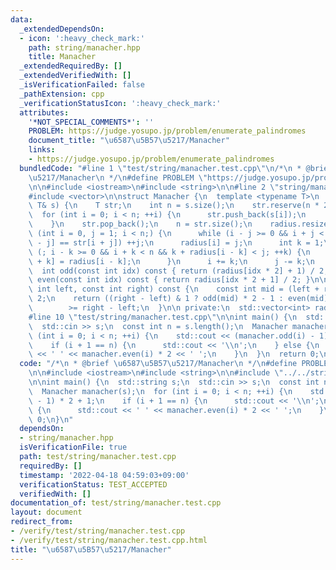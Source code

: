 ```yaml
---
data:
  _extendedDependsOn:
  - icon: ':heavy_check_mark:'
    path: string/manacher.hpp
    title: Manacher
  _extendedRequiredBy: []
  _extendedVerifiedWith: []
  _isVerificationFailed: false
  _pathExtension: cpp
  _verificationStatusIcon: ':heavy_check_mark:'
  attributes:
    '*NOT_SPECIAL_COMMENTS*': ''
    PROBLEM: https://judge.yosupo.jp/problem/enumerate_palindromes
    document_title: "\u6587\u5B57\u5217/Manacher"
    links:
    - https://judge.yosupo.jp/problem/enumerate_palindromes
  bundledCode: "#line 1 \"test/string/manacher.test.cpp\"\n/*\n * @brief \u6587\u5B57\
    \u5217/Manacher\n */\n#define PROBLEM \"https://judge.yosupo.jp/problem/enumerate_palindromes\"\
    \n\n#include <iostream>\n#include <string>\n\n#line 2 \"string/manacher.hpp\"\n\
    #include <vector>\n\nstruct Manacher {\n  template <typename T>\n  explicit Manacher(const\
    \ T& s) {\n    T str;\n    int n = s.size();\n    str.reserve(n * 2 + 1);\n  \
    \  for (int i = 0; i < n; ++i) {\n      str.push_back(s[i]);\n      str.push_back('$');\n\
    \    }\n    str.pop_back();\n    n = str.size();\n    radius.resize(n);\n    for\
    \ (int i = 0, j = 1; i < n;) {\n      while (i - j >= 0 && i + j < n && str[i\
    \ - j] == str[i + j]) ++j;\n      radius[i] = j;\n      int k = 1;\n      for\
    \ (; i - k >= 0 && i + k < n && k + radius[i - k] < j; ++k) {\n        radius[i\
    \ + k] = radius[i - k];\n      }\n      i += k;\n      j -= k;\n    }\n  }\n\n\
    \  int odd(const int idx) const { return (radius[idx * 2] + 1) / 2; }\n\n  int\
    \ even(const int idx) const { return radius[idx * 2 + 1] / 2; }\n\n  bool is_palindrome(const\
    \ int left, const int right) const {\n    const int mid = (left + right - 1) /\
    \ 2;\n    return ((right - left) & 1 ? odd(mid) * 2 - 1 : even(mid) * 2)\n   \
    \        >= right - left;\n  }\n\n private:\n  std::vector<int> radius;\n};\n\
    #line 10 \"test/string/manacher.test.cpp\"\n\nint main() {\n  std::string s;\n\
    \  std::cin >> s;\n  const int n = s.length();\n  Manacher manacher(s);\n  for\
    \ (int i = 0; i < n; ++i) {\n    std::cout << (manacher.odd(i) - 1) * 2 + 1;\n\
    \    if (i + 1 == n) {\n      std::cout << '\\n';\n    } else {\n      std::cout\
    \ << ' ' << manacher.even(i) * 2 << ' ';\n    }\n  }\n  return 0;\n}\n"
  code: "/*\n * @brief \u6587\u5B57\u5217/Manacher\n */\n#define PROBLEM \"https://judge.yosupo.jp/problem/enumerate_palindromes\"\
    \n\n#include <iostream>\n#include <string>\n\n#include \"../../string/manacher.hpp\"\
    \n\nint main() {\n  std::string s;\n  std::cin >> s;\n  const int n = s.length();\n\
    \  Manacher manacher(s);\n  for (int i = 0; i < n; ++i) {\n    std::cout << (manacher.odd(i)\
    \ - 1) * 2 + 1;\n    if (i + 1 == n) {\n      std::cout << '\\n';\n    } else\
    \ {\n      std::cout << ' ' << manacher.even(i) * 2 << ' ';\n    }\n  }\n  return\
    \ 0;\n}\n"
  dependsOn:
  - string/manacher.hpp
  isVerificationFile: true
  path: test/string/manacher.test.cpp
  requiredBy: []
  timestamp: '2022-04-18 04:59:03+09:00'
  verificationStatus: TEST_ACCEPTED
  verifiedWith: []
documentation_of: test/string/manacher.test.cpp
layout: document
redirect_from:
- /verify/test/string/manacher.test.cpp
- /verify/test/string/manacher.test.cpp.html
title: "\u6587\u5B57\u5217/Manacher"
---
```

